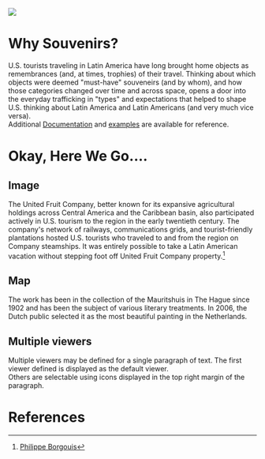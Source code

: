 <a href="https://juncture-digital.org"><img src="https://juncture-digital.org/images/ve-button.png"></a>

<param ve-config 
       title="Traveling Commodities: U.S. Tourism in Latin America (1898-1990)"
       author="Carrie Ryan"
       banner=https://upload.wikimedia.org/wikipedia/commons/4/45/Santa_Clara-Souvenirs_du_Che.jpg
       layout="vertical">

<!-- Entities discussed throughout the essay are typically defined before the essay text and
     are thus available in all text.  Entity identifiers (QIDs) can be found in either
     Wikipedia or Wikidata (https://www.wikidata.org)> -->
<param ve-entity eid="Q185372"> <!-- Girl with a Pearl Earring painting -->
<param ve-entity eid="Q41264"> <!-- Johannes Vermeer -->
<param ve-entity eid="Q221092"> <!-- Mauritshuis -->
<param ve-entity eid="Q36600"> <!-- The Hague -->

# Why Souvenirs?

U.S. tourists traveling in Latin America have long brought home objects as remembrances (and, at times, trophies) of their travel.  Thinking about which objects were deemed "must-have" souveneirs (and by whom), and how those categories changed over time and across space, opens a door into the everyday trafficking in "types" and expectations that helped to shape U.S. thinking about Latin America and Latin Americans (and very much vice versa).  
Additional [Documentation](https://github.com/JSTOR-Labs/juncture/wiki) and [examples](https://jstor-labs.github.io/juncture-examples) are available for reference.
<param ve-image 
       label="American Tourists among the Ruins of Mitla, Mexico"
       description=photograph
       license="SMU Central University Libraries, No restrictions, via Wikimedia Commons"
       url=https://upload.wikimedia.org/wikipedia/commons/e/e0/American_Tourists_among_the_Ruins_of_Mitla%2C_Mexico_%2816793585318%29.jpg>

# Okay, Here We Go....

## Image

The United Fruit Company, better known for its expansive agricultural holdings across Central America and the Caribbean basin, also participated actively in U.S. tourism to the region in the early twentieth century.  The company's network of railways, communications grids, and tourist-friendly plantations hosted U.S. tourists who traveled to and from the region on Company steamships.  It was entirely possible to take a Latin American vacation without stepping foot off United Fruit Company property.[^1]
<param ve-image 
       label="United Fruit Ad 1916" 
       description="1916 advertisement for the United Fruit Company Steamship Line, Scribner's Magazine" 
       license="public domain" 
       url="https://upload.wikimedia.org/wikipedia/commons/4/41/United_Fruit_Ad_1916.jpg">

## Map

The work has been in the collection of the Mauritshuis in The Hague since 1902 and has been the subject of various 
literary treatments. In 2006, the Dutch public selected it as the most beautiful painting in the Netherlands.
<param ve-map center="Q36600" zoom="11" prefer-geojson>

## Multiple viewers

Multiple viewers may be defined for a single paragraph of text.  The first viewer defined is displayed as the default viewer.  
Others are selectable using icons displayed in the top right margin of the paragraph.
<param ve-image 
       manifest="https://iiif.juncture-digital.org/manifest/6dd738aed85597cac540ad31dd5818e86ef7f2918c7b43a9eb3123d5538e6e4c">
<param ve-map center="Q36600" zoom="11">

# References

[^1]: [Philippe Borgouis](http://philippebourgois.net/index.html)
